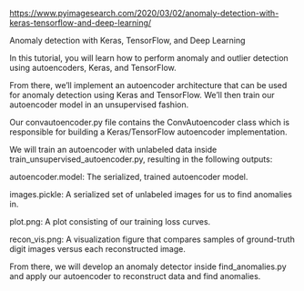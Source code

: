 https://www.pyimagesearch.com/2020/03/02/anomaly-detection-with-keras-tensorflow-and-deep-learning/

Anomaly detection with Keras, TensorFlow, and Deep Learning

In this tutorial, you will learn how to perform anomaly and outlier detection using autoencoders, Keras, and TensorFlow.

From there, we’ll implement an autoencoder architecture that can be used for anomaly detection using Keras and TensorFlow. We’ll then train our autoencoder model in an unsupervised fashion.

Our convautoencoder.py file contains the ConvAutoencoder class which is responsible for building a Keras/TensorFlow autoencoder implementation.

We will train an autoencoder with unlabeled data inside train_unsupervised_autoencoder.py, resulting in the following outputs:

autoencoder.model: The serialized, trained autoencoder model.


images.pickle: A serialized set of unlabeled images for us to find anomalies in.


plot.png: A plot consisting of our training loss curves.

	
recon_vis.png: A visualization figure that compares samples of ground-truth digit images versus each reconstructed image.


From there, we will develop an anomaly detector inside find_anomalies.py and apply our autoencoder to reconstruct data and find anomalies.

